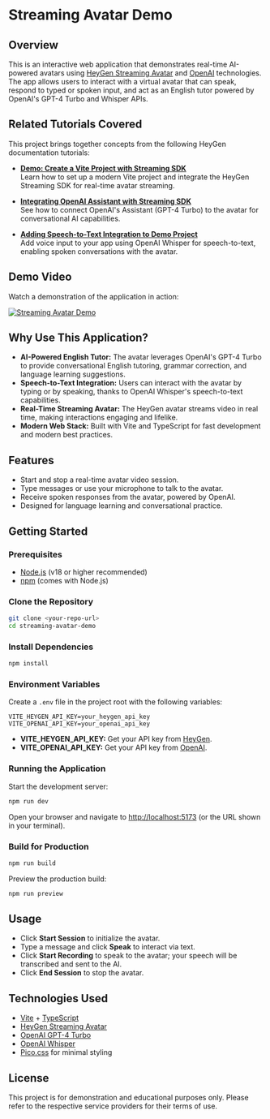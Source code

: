 # Streaming Avatar Demo

## Overview

This is an interactive web application that demonstrates real-time AI-powered avatars using [HeyGen Streaming Avatar](https://www.heygen.com/) and [OpenAI](https://openai.com/) technologies. The app allows users to interact with a virtual avatar that can speak, respond to typed or spoken input, and act as an English tutor powered by OpenAI's GPT-4 Turbo and Whisper APIs.

## Related Tutorials Covered

This project brings together concepts from the following HeyGen documentation tutorials:

- **[Demo: Create a Vite Project with Streaming SDK](https://docs.heygen.com/docs/creating-a-vite-project-with-streaming-sdk)**  
  Learn how to set up a modern Vite project and integrate the HeyGen Streaming SDK for real-time avatar streaming.

- **[Integrating OpenAI Assistant with Streaming SDK](https://docs.heygen.com/docs/integrate-with-opeanai-assistant)**  
  See how to connect OpenAI's Assistant (GPT-4 Turbo) to the avatar for conversational AI capabilities.

- **[Adding Speech-to-Text Integration to Demo Project](https://docs.heygen.com/docs/adding-speech-to-text-integration-to-demo-project)**  
  Add voice input to your app using OpenAI Whisper for speech-to-text, enabling spoken conversations with the avatar.

## Demo Video

Watch a demonstration of the application in action:

[![Streaming Avatar Demo](https://img.youtube.com/vi/CYBEA5hUpbg/0.jpg)](https://youtu.be/CYBEA5hUpbg)

## Why Use This Application?

- **AI-Powered English Tutor:** The avatar leverages OpenAI's GPT-4 Turbo to provide conversational English tutoring, grammar correction, and language learning suggestions.
- **Speech-to-Text Integration:** Users can interact with the avatar by typing or by speaking, thanks to OpenAI Whisper's speech-to-text capabilities.
- **Real-Time Streaming Avatar:** The HeyGen avatar streams video in real time, making interactions engaging and lifelike.
- **Modern Web Stack:** Built with Vite and TypeScript for fast development and modern best practices.

## Features

- Start and stop a real-time avatar video session.
- Type messages or use your microphone to talk to the avatar.
- Receive spoken responses from the avatar, powered by OpenAI.
- Designed for language learning and conversational practice.

## Getting Started

### Prerequisites

- [Node.js](https://nodejs.org/) (v18 or higher recommended)
- [npm](https://www.npmjs.com/) (comes with Node.js)

### Clone the Repository

```bash
git clone <your-repo-url>
cd streaming-avatar-demo
```

### Install Dependencies

```bash
npm install
```

### Environment Variables

Create a `.env` file in the project root with the following variables:

```env
VITE_HEYGEN_API_KEY=your_heygen_api_key
VITE_OPENAI_API_KEY=your_openai_api_key
```

- **VITE_HEYGEN_API_KEY:** Get your API key from [HeyGen](https://www.heygen.com/).
- **VITE_OPENAI_API_KEY:** Get your API key from [OpenAI](https://platform.openai.com/).

### Running the Application

Start the development server:

```bash
npm run dev
```

Open your browser and navigate to [http://localhost:5173](http://localhost:5173) (or the URL shown in your terminal).

### Build for Production

```bash
npm run build
```

Preview the production build:

```bash
npm run preview
```

## Usage

- Click **Start Session** to initialize the avatar.
- Type a message and click **Speak** to interact via text.
- Click **Start Recording** to speak to the avatar; your speech will be transcribed and sent to the AI.
- Click **End Session** to stop the avatar.

## Technologies Used

- [Vite](https://vitejs.dev/) + [TypeScript](https://www.typescriptlang.org/)
- [HeyGen Streaming Avatar](https://www.heygen.com/)
- [OpenAI GPT-4 Turbo](https://platform.openai.com/docs/models/gpt-4)
- [OpenAI Whisper](https://platform.openai.com/docs/guides/speech-to-text)
- [Pico.css](https://picocss.com/) for minimal styling

## License

This project is for demonstration and educational purposes only. Please refer to the respective service providers for their terms of use. 